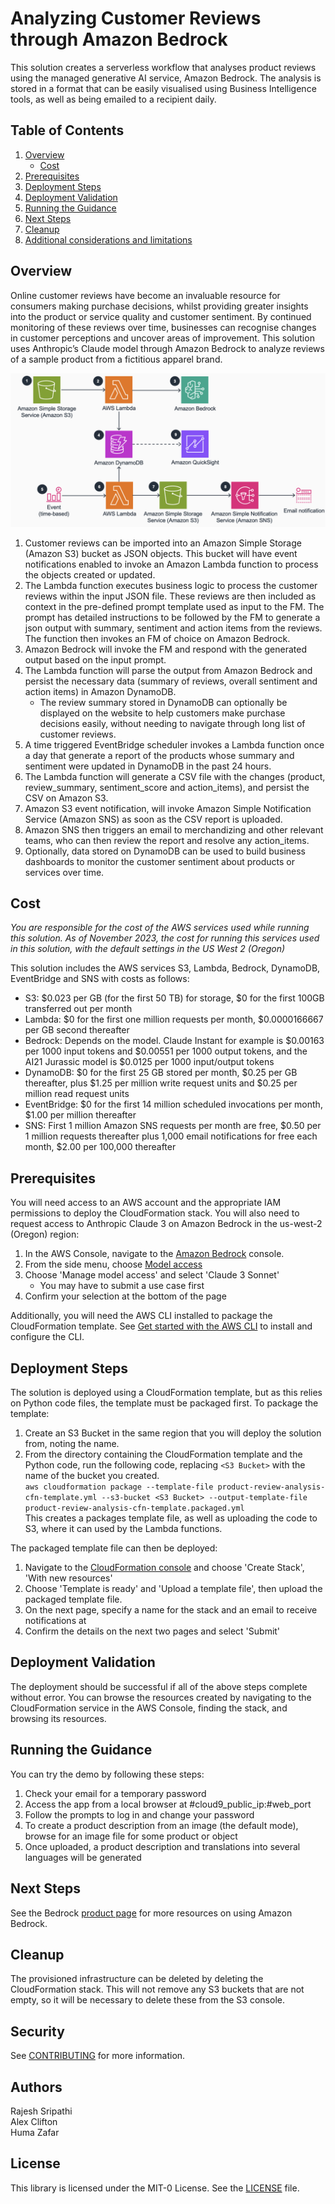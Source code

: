 # Analyzing Customer Reviews through Amazon Bedrock

This solution creates a serverless workflow that analyses product reviews using the managed generative AI service, Amazon Bedrock. The analysis is stored in a format that can be easily visualised using Business Intelligence tools, as well as being emailed to a recipient daily.

## Table of Contents

1. [Overview](#overview)
    - [Cost](#cost)
2. [Prerequisites](#prerequisites)
3. [Deployment Steps](#deployment-steps)
4. [Deployment Validation](#deployment-validation)
5. [Running the Guidance](#running-the-guidance)
6. [Next Steps](#next-steps)
7. [Cleanup](#cleanup)
8. [Additional considerations and limitations](#additional-considerations-and-limitations)


## Overview

Online customer reviews have become an invaluable resource for consumers making purchase decisions, whilst providing greater insights into the product or service quality and customer sentiment. By continued monitoring of these reviews over time, businesses can recognise changes in customer perceptions and uncover areas of improvement. 
This solution uses Anthropic’s Claude model through Amazon Bedrock to analyze reviews of a sample product from a fictitious apparel brand.

![architecture diagram](assets/reference-architecture.png)

1. Customer reviews can be imported into an Amazon Simple Storage (Amazon S3)  bucket as JSON objects. This bucket will have event notifications enabled to invoke an Amazon Lambda function to process the objects created or updated.
2. The Lambda function executes business logic to process the customer reviews within the input JSON file. These reviews are then included as context in the pre-defined prompt template used as input to the FM. The prompt has detailed instructions to be followed by the FM to generate a json output with summary, sentiment and action items from the reviews. The function then invokes an FM of choice on Amazon Bedrock.
3. Amazon Bedrock will invoke the FM and respond with the generated output based on the input prompt.
4. The Lambda function will parse the output from Amazon Bedrock and persist the necessary data (summary of reviews, overall sentiment and action items) in Amazon DynamoDB. 
    - The review summary stored in DynamoDB can optionally be displayed on the website to help customers make purchase decisions easily, without needing to navigate through long list of customer reviews.
5. A time triggered EventBridge scheduler invokes a Lambda function once a day that generate a report of the products whose summary and sentiment were updated in DynamoDB in the past 24 hours. 
6. The Lambda function will generate a CSV file with the changes (product, review_summary, sentiment_score and action_items), and persist the CSV on Amazon S3.
7. Amazon S3 event notification, will invoke Amazon Simple Notification Service (Amazon SNS) as soon as the CSV report is uploaded.
8. Amazon SNS then triggers an email to merchandizing and other relevant teams, who can then review the report and resolve any action_items. 
9. Optionally, data stored on DynamoDB can be used to build business dashboards to monitor the customer sentiment about products or services over time.


## Cost

_You are responsible for the cost of the AWS services used while running this solution. As of November 2023, the cost for running this services used in this solution, with the default settings in the US West 2 (Oregon)_

This solution includes the AWS services S3, Lambda, Bedrock, DynamoDB, EventBridge and SNS with costs as follows:

- S3: $0.023 per GB (for the first 50 TB) for storage, $0 for the first 100GB transferred out per month
- Lambda: $0 for the first one million requests per month, $0.0000166667 per GB second thereafter
- Bedrock: Depends on the model. Claude Instant for example is $0.00163 per 1000 input tokens and $0.00551 per 1000 output tokens, and the AI21 Jurassic model is $0.0125 per 1000 input/output tokens
- DynamoDB: $0 for the first 25 GB stored per month, $0.25 per GB thereafter, plus $1.25 per million write request units and $0.25 per million read request units
- EventBridge: $0 for the first 14 million scheduled invocations per month, $1.00 per million thereafter
- SNS: First 1 million Amazon SNS requests per month are free, $0.50 per 1 million requests thereafter plus 1,000 email notifications for free each month, $2.00 per 100,000 thereafter

## Prerequisites

You will need access to an AWS account and the appropriate IAM permissions to deploy the CloudFormation stack.
You will also need to request access to Anthropic Claude 3 on Amazon Bedrock in the us-west-2 (Oregon) region:
1. In the AWS Console, navigate to the [Amazon Bedrock](https://us-west-2.console.aws.amazon.com/bedrock/home?region=us-west-2#/) console.
2. From the side menu, choose [Model access](https://us-west-2.console.aws.amazon.com/bedrock/home?region=us-west-2#/modelaccess)
3. Choose 'Manage model access' and select 'Claude 3 Sonnet'
   - You may have to submit a use case first
4. Confirm your selection at the bottom of the page

Additionally, you will need the AWS CLI installed to package the CloudFormation template.
See [Get started with the AWS CLI](https://docs.aws.amazon.com/cli/latest/userguide/cli-chap-getting-started.html) to install and configure the CLI.

## Deployment Steps

The solution is deployed using a CloudFormation template, but as this relies on Python code files, the template must be packaged first.
To package the template:
1. Create an S3 Bucket in the same region that you will deploy the solution from, noting the name.
2. From the directory containing the CloudFormation template and the Python code, run the following code, replacing `<S3 Bucket>` with the name of the bucket you created.  
`aws cloudformation package --template-file product-review-analysis-cfn-template.yml --s3-bucket <S3 Bucket> --output-template-file product-review-analysis-cfn-template.packaged.yml`  
This creates a packages template file, as well as uploading the code to S3, where it can used by the Lambda functions.

The packaged template file can then be deployed:
1. Navigate to the [CloudFormation console](https://console.aws.amazon.com/cloudformation) and choose 'Create Stack', 'With new resources'
2. Choose 'Template is ready' and 'Upload a template file', then upload the packaged template file.
3. On the next page, specify a name for the stack and an email to receive notifications at
4. Confirm the details on the next two pages and select 'Submit'

## Deployment Validation

The deployment should be successful if all of the above steps complete without error. You can browse the resources created by navigating to the CloudFormation service in the AWS Console, finding the stack, and browsing its resources.

## Running the Guidance

You can try the demo by following these steps:
1. Check your email for a temporary password
2. Access the app from a local browser at #cloud9_public_ip:#web_port
3. Follow the prompts to log in and change your password
4. To create a product description from an image (the default mode), browse for an image file for some product or object
5. Once uploaded, a product description and translations into several languages will be generated

## Next Steps

See the Bedrock [product page](https://aws.amazon.com/bedrock/) for more resources on using Amazon Bedrock.

## Cleanup

The provisioned infrastructure can be deleted by deleting the CloudFormation stack. This will not remove any S3 buckets that are not empty, so it will be necessary to delete these from the S3 console.


## Security

See [CONTRIBUTING](CONTRIBUTING.md#security-issue-notifications) for more information.


## Authors

Rajesh Sripathi\
Alex Clifton\
Huma Zafar


## License

This library is licensed under the MIT-0 License. See the [LICENSE](LICENSE) file.
